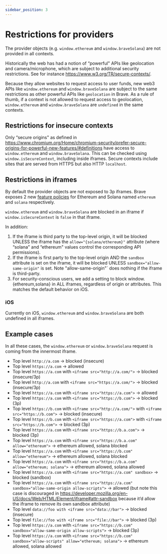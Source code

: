 ```yaml
---
sidebar_position: 3
---
```


# Restrictions for providers
The provider objects (e.g. `window.ethereum` and `window.braveSolana`) are not provided in all contexts.

Historically the web has had a notion of “powerful" APIs like geolocation and camera/microphone, which are subject to additional security restrictions. See for instance https://www.w3.org/TR/secure-contexts/. 

Because they allow websites to request access to user funds, new web3 APIs like `window.ethereum` and `window.braveSolana` are subject to the same restrictions as other powerful APIs like `geolocation` in Brave.
As a rule of thumb, if a context is not allowed to request access to geolocation, `window.ethereum` and `window.braveSolana` are `undefined` in the same contexts.

## Restrictions for insecure contexts

Only “secure origins" as defined in https://www.chromium.org/Home/chromium-security/prefer-secure-origins-for-powerful-new-features/#definitions have access to `window.ethereum` and `window.braveSolana`.
This can be checked using `window.isSecureContext`, including inside iframes.
Secure contexts include sites that are served from HTTPS but also HTTP `localhost`.

## Restrictions in iframes

By default the provider objects are not exposed to 3p iframes.
Brave exposes 2 new [feature policies](https://developer.mozilla.org/en-US/docs/Web/HTTP/Feature_Policy/Using_Feature_Policy) for Ethereum and Solana named `ethereum` and `solana` respectively.

`window.ethereum` and `window.braveSolana` are blocked in an iframe if `window.isSecureContext` is `false` in that iframe.

In addition:

1. If the iframe is third party to the top-level origin, it will be blocked UNLESS the iframe has the `allow="{solana/ethereum}"` attribute (where “solana" and “ethereum" values control the corresponding API permissions). 
2. If the iframe is first party to the top-level origin AND the `sandbox` attribute is set on the iframe, it will be blocked UNLESS `sandbox="allow-same-origin"` is set. Note "allow-same-origin"` does nothing if the iframe is third-party.
3. For security-conscious users, we add a setting to block window.{ethereum,solana} in ALL iframes, regardless of origin or attributes. This matches the default behavior on iOS.

### iOS
Currently on iOS, `window.ethereum` and `window.braveSolana` are both undefined in all iframes.

## Example cases

In all these cases, the `window.ethereum` or `window.braveSolana` request is coming from the innermost iframe.
- Top level `http://a.com` -> blocked (insecure)
- Top level `https://a.com` -> allowed
- Top level `https://a.com` with `<iframe src="http://a.com/">` -> blocked (insecure/3p)
- Top level `http://a.com` with `<iframe src="https://a.com/">` -> blocked (insecure/3p) 
- Top level `https://a.com` with `<iframe src="https://a.com">` -> allowed
- Top level `https://a.com` with `<iframe src="https://b.com">` -> blocked (3p)
- Top level `https://b.com` with `<iframe src="http://a.com/">` with `<iframe src="https://b.com">` -> blocked (insecure)
- Top level `https://b.com` with `<iframe src="https://a.com">` with `<iframe src="https://b.com">` -> blocked (3p)
- Top level `https://a.com` with `<iframe src="https://b.a.com">` -> blocked (3p)
- Top level `https://a.com` with `<iframe src="https://b.a.com" allow="ethereum">` -> ethereum allowed, solana blocked
- Top level `https://a.com` with `<iframe src="https://b.com" allow="ethereum">` -> ethereum allowed, solana blocked
- Top level `https://a.com` with `<iframe src="https://b.a.com" allow="ethereum; solana">` -> ethereum allowed, solana allowed
- Top level `https://a.com` with `<iframe src="https://a.com" sandbox>` -> blocked (sandbox)
- Top level `https://a.com` with `<iframe src="https://a.com" sandbox="allow-same-origin allow-scripts">` -> allowed (but note this case is discouraged in https://developer.mozilla.org/en-US/docs/Web/HTML/Element/iframe#attr-sandbox because it’d allow the iframe to remove its own sandbox attribute)
- Top level `data://foo with <iframe src="data://bar">` -> blocked (insecure)
- Top level `file://foo with <iframe src="file://bar">` -> blocked (3p)
- Top level `https://a.com` with `<iframe src="https://b.com" sandbox="allow-same-origin allow-scripts">` -> blocked (3p)
- Top level `https://a.com` with `<iframe src="https://b.com" sandbox="allow-scripts" allow="ethereum; solana">` -> ethereum allowed, solana allowed
